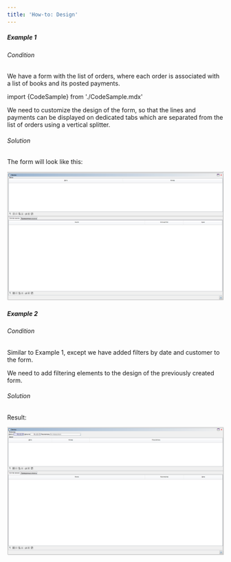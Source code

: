 ```yaml
---
title: 'How-to: Design'
---
```


##### Example 1

###### Condition

We have a form with the list of orders, where each order is associated with a list of books and its posted payments.

import {CodeSample} from './CodeSample.mdx'

<CodeSample url="https://documentation.lsfusion.org/sample?file=UseCaseDesign&block=sample1"/>

We need to customize the design of the form, so that the lines and payments can be displayed on dedicated tabs which are separated from the list of orders using a vertical splitter.

###### Solution

<CodeSample url="https://documentation.lsfusion.org/sample?file=UseCaseDesign&block=solution1"/>

The form will look like this:

![](attachments/36307439/46367472.png)

##### Example 2

###### Condition

Similar to Example 1, except we have added filters by date and customer to the form.

<CodeSample url="https://documentation.lsfusion.org/sample?file=UseCaseDesign&block=sample2"/>

We need to add filtering elements to the design of the previously created form.

###### Solution

<CodeSample url="https://documentation.lsfusion.org/sample?file=UseCaseDesign&block=solution2"/>

Result:

![](attachments/36307439/46367474.png)
